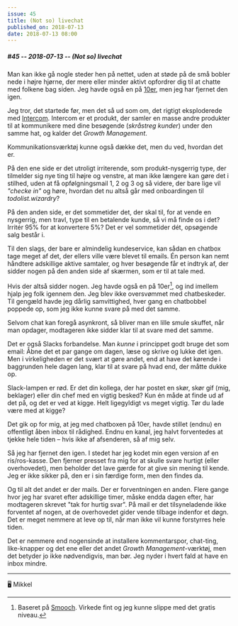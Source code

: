 ```yaml
---
issue: 45
title: (Not so) livechat
published_on: 2018-07-13
date: 2018-07-13 08:00
---
```


##### #45 -- 2018-07-13 -- (Not so) livechat

Man kan ikke gå nogle steder hen på nettet, uden at støde på de små bobler nede i højre hjørne, der mere eller minder aktivt opfordrer dig til at chatte med folkene bag siden. Jeg havde også en på [10er](https://10er.dk), men jeg har fjernet den igen.

Jeg tror, det startede før, men det så ud som om, det rigtigt eksploderede med [Intercom](https://intercom.com). Intercom er et produkt, der samler en masse andre produkter til at kommunikere med dine besøgende (_skråstreg kunder_) under den samme hat, og kalder det _Growth Management_.

Kommunikationsværktøj kunne også dække det, men du ved, hvordan det er.

På den ene side er det utroligt irriterende, som produkt-nysgerrig type, der tilmelder sig nye ting til højre og venstre, at man ikke længere kan gøre det i stilhed, uden at få opfølgningsmail 1, 2 og 3 og så videre, der bare lige vil _"checke in"_ og høre, hvordan det nu altså går med onboardingen til _todolist.wizardry_?

På den anden side, er det sommetider det, der skal til, for at vende en nysgerrig, men travl, type til en betalende kunde, så vi må finde os i det? Irritér 95% for at konvertere 5%? Det er vel sommetider dét, opsøgende salg består i.

Til den slags, der bare er almindelig kundeservice, kan sådan en chatbox tage meget af det, der ellers ville være blevet til emails. Én person kan nemt håndtere adskillige aktive samtaler, og hver besøgende får et indtryk af, der sidder nogen på den anden side af skærmen, som er til at tale med.

Hvis der altså sidder nogen. Jeg havde også en på 10er[^1], og ind imellem hjalp jeg folk igennem den. Jeg blev ikke oversvømmet med chatbeskeder. Til gengæld havde jeg dårlig samvittighed, hver gang en chatbobbel poppede op, som jeg ikke kunne svare på med det samme.

Selvom chat kan foregå asynkront, så bliver man en lille smule skuffet, når man opdager, modtageren ikke sidder klar til at svare med det samme.

Det er også Slacks forbandelse. Man _kunne_ i princippet godt bruge det som email: Åbne det et par gange om dagen, læse og skrive og lukke det igen. Men i virkeligheden er det svært at gøre andet, end at have det kørende i baggrunden hele dagen lang, klar til at svare på hvad end, der måtte dukke op.

Slack-lampen er rød. Er det din kollega, der har postet en skør, skør gif (mig, beklager) eller din chef med en vigtig besked? Kun én måde at finde ud af det på, og det er ved at kigge. Helt ligegyldigt vs meget vigtig. Tør du lade være med at kigge?

Det gik op for mig, at jeg med chatboxen på 10er, havde stillet (endnu) en offentligt åben inbox til rådighed. Endnu en kanal, jeg halvt forventedes at tjekke hele tiden – hvis ikke af afsenderen, så af mig selv.

Så jeg har fjernet den igen. I stedet har jeg kodet min egen version af en ris/ros-kasse. Den fjerner presset fra mig for at skulle svare hurtigt (eller overhovedet), men beholder det lave gærde for at give sin mening til kende. Jeg er ikke sikker på, den er i sin færdige form, men den findes da.

Og til alt det andet er der mails. Der er forventningen en anden. Flere gange hvor jeg har svaret efter adskillige timer, måske endda dagen efter, har modtageren skrevet "tak for hurtig svar". På mail er det tilsyneladende ikke forventet af nogen, at de overhovedet gider vende tilbage indenfor et døgn. Det er meget nemmere at leve op til, når man ikke vil kunne forstyrres hele tiden.

Det er nemmere end nogensinde at installere kommentarspor, chat-ting, like-knapper og det ene eller det andet _Growth Management_-værktøj, men det betyder jo ikke nødvendigvis, man bør. Jeg nyder i hvert fald at have en inbox mindre.

---

🖥 Mikkel

[^1]: Baseret på [Smooch](https://smooch.io). Virkede fint og jeg kunne slippe med det gratis niveau.
